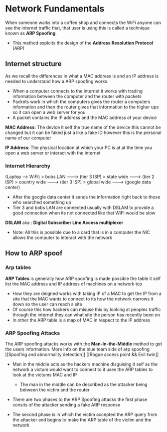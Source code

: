 # Network Fundamentals 
When someone walks into a coffee shop and connects the WiFi anyone can see the internet traffic that, that user is using this is called  a technique known as  **ARP Spoofing**. 

- This method exploits the design of the **Address Resolution Protocol** (ARP)  

## Internet structure 
As we recall the differences in what a MAC address is and an IP address is needed to understand how a ARP spoofing works. 

- When a computer connects to the internet it works with trading information between the computer and the router with packets 
- Packets work in which the computers gives the router a computers information and then the router gives that information to the higher ups so it can open a web server for you 
- A packet contains the IP address and the MAC address of your device 

**MAC Address:** The device it self the true name of the device this cannot be changed but it can be faked just a like a fake ID however this is the personal name of our computer 

**IP Address**: The physical location at which your PC is at at the time you open a web server or interact with the internet 

### Internet Hierarchy 
(Laptop --> WiFi) > bobs LAN ---> (tier 3 ISP) > state wide ---> (tier 2 ISP) > country wide ---> (tier 3 ISP) >  global wide ---> (google data center) 

- After the google data center it sends the information right back to those who searched something up
- Tier 3 and bobs LAN are connected usually with DSLAM to provide a good connection when its not connected like that WiFI would be slow 

**DSLAM** aka : **Digital Subscriber Line Access multiplexer**

- Note: All this is possible due to a card that is in a computer the NIC allows the computer to interact with the network   

## How to ARP spoof 

### Arp tables
**ARP Tables** is generally how ARP spoofing is made possible the table it self list the MAC address and IP address of machines on a network 
tcp
- How they are deigned works with taking IP of a MAC to get the IP from a site that the MAC wants to connect to its how the network narrows it down so the user can reach a site 
- Of course this how hackers can misuse this by looking at peoples traffic through the internet they can what site the person has recently been on
- In other the ARP table is a map of MAC in respect to the IP address

### ARP Spoofing Attacks 
The ARP spoofing attacks works with the **Man-In-the-Middle** method to get the users information.  More info on the blue team side of arp spoofing [[Spoofing and abnormality detection]] [[Rogue access point && Evil twin]]

- Man in the middle acts as the hackers machine disguising it self as the network a victum would want to connect to it uses the ARP tables to look at the victums MAC and IP 
	-  The man in the middle can be described as the attacker being between the victim and the router 

- There are two phases to the ARP Spoofing attacks the first phase consits of the attacker sending a fake ARP response 
- The second phase is in which the victim accepted the ARP query from the attacker and begins to make the ARP table of the victim and the network  
 


